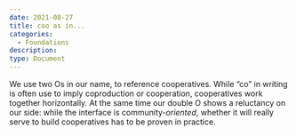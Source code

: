 ```yaml
---
date: 2021-08-27
title: coo as in...
categories:
  - Foundations
description: 
type: Document
---
```

We use two Os in our name, to reference cooperatives. While “co” in writing is often use to imply coproduction or cooperation, cooperatives work together horizontally. At the same time our double O shows a reluctancy on our side: while the interface is community-*oriented*, whether it will really serve to build cooperatives has to be proven in practice.
